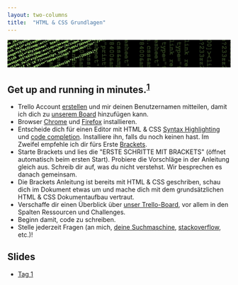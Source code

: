 ```yaml
---
layout: two-columns
title:  "HTML & CSS Grundlagen"
---
```

<div class="angebot-top-wide"><img title="" src="/images/angebote/webdesign_sub.jpg"></div>

<h2>Get up and running in minutes.<sup><a href="http://jekyllrb.com/">1</a></sup></h2>

<ul>
<li>Trello Account <a href="http://bit.ly/trello-register">erstellen</a> und mir deinen Benutzernamen mitteilen, damit ich dich zu <a href="https://trello.com/b/hlArimBF/kunstschule-html-css-2015">unserem Board</a> hinzufügen kann.</li>
<li>Browser <a href="https://www.google.com/chrome/browser/">Chrome</a> und <a href="https://www.mozilla.org/firefox/">Firefox</a> installieren.</li>
<li>Entscheide dich für einen Editor mit HTML & CSS <a href="https://de.wikipedia.org/wiki/Syntaxhervorhebung">Syntax Highlighting</a> und <a href="https://de.wikipedia.org/wiki/Autovervollst%C3%A4ndigung">code completion</a>. Installiere ihn, falls du noch keinen hast. Im Zweifel empfehle ich dir fürs Erste <a href="http://brackets.io/">Brackets</a>.</li>
<li>Starte Brackets und lies die "ERSTE SCHRITTE MIT BRACKETS" (öffnet automatisch beim ersten Start). Probiere die Vorschläge in der Anleitung gleich aus. Schreib dir auf, was du nicht verstehst. Wir besprechen es danach gemeinsam.</li>
<li>Die Brackets Anleitung ist bereits mit HTML & CSS geschriben, schau dich im Dokument etwas um und mache dich mit dem grundsätzlichen HTML & CSS Dokumentaufbau vertraut.</li>
<li>Verschaffe dir einen Überblick über <a href="https://trello.com/b/hlArimBF/kunstschule-html-css-2015">unser Trello-Board</a>, vor allem in den Spalten Ressourcen und Challenges.</li>
<li>Beginn damit, code zu schreiben.</li>
<li>Stelle jederzeit Fragen (an mich, <a href="https://www.startpage.com/">deine Suchmaschine</a>, <a href="https://stackoverflow.com/">stackoverflow</a>, etc.)!</li>
</ul>

<h2>Slides</h2>
<ul>
<li><a href="tag-1/">Tag 1</a></li>
</ul>
